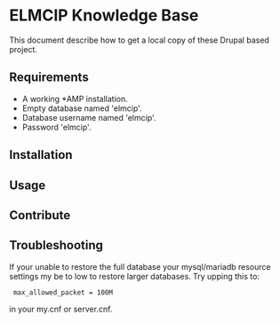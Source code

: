 # ELMCIP Knowledge Base

This document describe how to get a local copy of these Drupal based project.

## Requirements

* A working *AMP installation.
* Empty database named 'elmcip'.
* Database username named 'elmcip'.
* Password 'elmcip'.

## Installation

## Usage

## Contribute

## Troubleshooting

If your unable to restore the full database your mysql/mariadb resource settings my be to low to restore larger databases. Try upping this to:

     max_allowed_packet = 100M

in your my.cnf or server.cnf.

